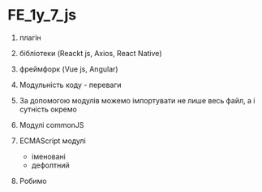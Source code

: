 # FE_1y_7_js

1. плагін
2. бібліотеки (Reackt js, Axios, React Native)
3. фреймфорк (Vue js, Angular)

4. Модульність коду - переваги
5. За допомогою модулів можемо імпортувати не лише весь файл, а і сутність
   окремо
6. Модулі commonJS
7. ECMAScript модулі
   - іменовані
   - дефолтний
8. Робимо
